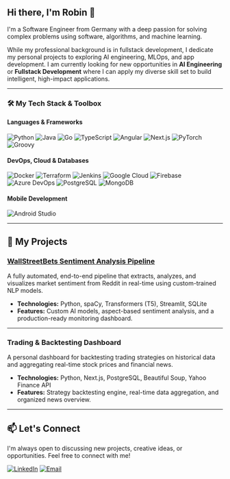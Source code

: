 ## Hi there, I'm Robin 👋

I'm a Software Engineer from Germany with a deep passion for solving complex problems using software, algorithms, and machine learning. 

While my professional background is in fullstack development, I dedicate my personal projects to exploring AI engineering, MLOps, and app development. I am currently looking for new opportunities in **AI Engineering** or **Fullstack Development** where I can apply my diverse skill set to build intelligent, high-impact applications.

---

### 🛠️ My Tech Stack & Toolbox

#### Languages & Frameworks
![Python](https://img.shields.io/badge/Python-3776AB?style=for-the-badge&logo=python&logoColor=white)
![Java](https://img.shields.io/badge/Java-ED8B00?style=for-the-badge&logo=openjdk&logoColor=white)
![Go](https://img.shields.io/badge/Go-00ADD8?style=for-the-badge&logo=go&logoColor=white)
![TypeScript](https://img.shields.io/badge/TypeScript-3178C6?style=for-the-badge&logo=typescript&logoColor=white)
![Angular](https://img.shields.io/badge/Angular-DD0031?style=for-the-badge&logo=angular&logoColor=white)
![Next.js](https://img.shields.io/badge/Next.js-000000?style=for-the-badge&logo=nextdotjs&logoColor=white)
![PyTorch](https://img.shields.io/badge/PyTorch-EE4C2C?style=for-the-badge&logo=pytorch&logoColor=white)
![Groovy](https://img.shields.io/badge/Groovy-4298B8?style=for-the-badge&logo=apachegroovy&logoColor=white)

#### DevOps, Cloud & Databases
![Docker](https://img.shields.io/badge/Docker-2496ED?style=for-the-badge&logo=docker&logoColor=white)
![Terraform](https://img.shields.io/badge/Terraform-7B42BC?style=for-the-badge&logo=terraform&logoColor=white)
![Jenkins](https://img.shields.io/badge/Jenkins-D24939?style=for-the-badge&logo=jenkins&logoColor=white)
![Google Cloud](https://img.shields.io/badge/Google_Cloud-4285F4?style=for-the-badge&logo=google-cloud&logoColor=white)
![Firebase](https://img.shields.io/badge/Firebase-FFCA28?style=for-the-badge&logo=firebase&logoColor=white)
![Azure DevOps](https://img.shields.io/badge/Azure_DevOps-0078D7?style=for-the-badge&logo=azure-devops&logoColor=white)
![PostgreSQL](https://img.shields.io/badge/PostgreSQL-4169E1?style=for-the-badge&logo=postgresql&logoColor=white)
![MongoDB](https://img.shields.io/badge/MongoDB-47A248?style=for-the-badge&logo=mongodb&logoColor=white)

#### Mobile Development
![Android Studio](https://img.shields.io/badge/Android_Studio-3DDC84?style=for-the-badge&logo=android-studio&logoColor=white)

---

## 🚀 My Projects

### [WallStreetBets Sentiment Analysis Pipeline](https://github.com/robinkng02/wsb-sentiment-analysis)
A fully automated, end-to-end pipeline that extracts, analyzes, and visualizes market sentiment from Reddit in real-time using custom-trained NLP models.
- **Technologies:** Python, spaCy, Transformers (T5), Streamlit, SQLite
- **Features:** Custom AI models, aspect-based sentiment analysis, and a production-ready monitoring dashboard.

---

### Trading & Backtesting Dashboard
A personal dashboard for backtesting trading strategies on historical data and aggregating real-time stock prices and financial news.
- **Technologies:** Python, Next.js, PostgreSQL, Beautiful Soup, Yahoo Finance API
- **Features:** Strategy backtesting engine, real-time data aggregation, and organized news overview.

---

## 📫 Let's Connect

I'm always open to discussing new projects, creative ideas, or opportunities. Feel free to connect with me!

[![LinkedIn](https://img.shields.io/badge/LinkedIn-0077B5?style=for-the-badge&logo=linkedin&logoColor=white)](https://www.linkedin.com/in/christopher-robin-könig/)
[![Email](https://img.shields.io/badge/Email-D14836?style=for-the-badge&logo=gmail&logoColor=white)](mailto:robinkoenig2002@gmail.com)
